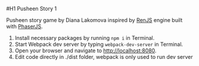 #H1 Pusheen Story 1

Pusheen story game by Diana Lakomova inspired by [RenJS](https://lunafromthemoon.itch.io/renjs) engine built with [PhaserJS](http://phaser.io/).

1. Install necessary packages by running `npm i` in Terminal.
2. Start Webpack dev server by typing `webpack-dev-server` in Terminal.
3. Open your browser and navigate to [http://localhost:8080]().
4. Edit code directly in ./dist folder, webpack is only used to run dev server